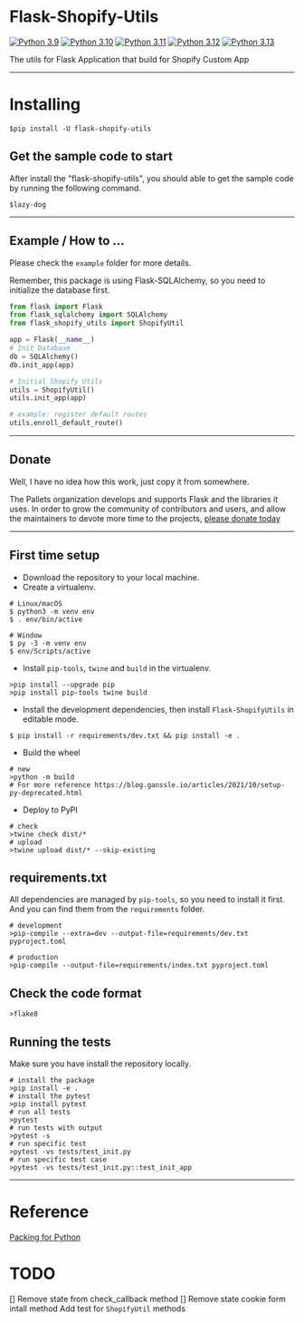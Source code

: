 # Flask-Shopify-Utils

[![Python 3.9](https://img.shields.io/github/actions/workflow/status/leocxy/flask-shopify-utils/PluginForFlask.yml?branch=master&label=Python%203.9)](https://github.com/leocxy/flask-shopify-utils/actions/workflows/PluginForFlask.yml?query=branch%3Atest)
[![Python 3.10](https://img.shields.io/github/actions/workflow/status/leocxy/flask-shopify-utils/PluginForFlask.yml?branch=master&label=Python%203.10)](https://github.com/leocxy/flask-shopify-utils/actions/workflows/PluginForFlask.yml?query=branch%3Atest)
[![Python 3.11](https://img.shields.io/github/actions/workflow/status/leocxy/flask-shopify-utils/PluginForFlask.yml?branch=master&label=Python%203.11)](https://github.com/leocxy/flask-shopify-utils/actions/workflows/PluginForFlask.yml?query=branch%3Atest)
[![Python 3.12](https://img.shields.io/github/actions/workflow/status/leocxy/flask-shopify-utils/PluginForFlask.yml?branch=master&label=Python%203.12)](https://github.com/leocxy/flask-shopify-utils/actions/workflows/PluginForFlask.yml?query=branch%3Atest)
[![Python 3.13](https://img.shields.io/github/actions/workflow/status/leocxy/flask-shopify-utils/PluginForFlask.yml?branch=master&label=Python%203.13)](https://github.com/leocxy/flask-shopify-utils/actions/workflows/PluginForFlask.yml?query=branch%3Atest)

The utils for Flask Application that build for Shopify Custom App

---

# Installing

```shell
$pip install -U flask-shopify-utils
```

## Get the sample code to start

After install the "flask-shopify-utils", you should able to get the sample code by running the following command.
 
```shell
$lazy-dog
```

---

## Example / How to ...

Please check the `example` folder for more details.

Remember, this package is using Flask-SQLAlchemy, so you need to initialize the database first.

```python
from flask import Flask
from flask_sqlalchemy import SQLAlchemy
from flask_shopify_utils import ShopifyUtil

app = Flask(__name__)
# Init Database
db = SQLAlchemy()
db.init_app(app)

# Initial Shopify Utils
utils = ShopifyUtil()
utils.init_app(app)

# example: register default routes
utils.enroll_default_route()

```

---

## Donate

Well, I have no idea how this work, just copy it from somewhere.

The Pallets organization develops and supports Flask and the libraries
it uses. In order to grow the community of contributors and users, and
allow the maintainers to devote more time to the projects, [please
donate today](https://palletsprojects.com/donate)

---

## First time setup

- Download the repository to your local machine.
- Create a virtualenv.

```shell
# Linux/macOS
$ python3 -m venv env
$ . env/bin/active

# Window
$ py -3 -m venv env
$ env/Scripts/active
```

- Install `pip-tools`, `twine` and `build` in the virtualenv. 

```shell
>pip install --upgrade pip
>pip install pip-tools twine build
```

- Install the development dependencies, then install `Flask-ShopifyUtils` in editable mode.

```sheel
$ pip install -r requirements/dev.txt && pip install -e .
```

- Build the wheel
```shell
# new 
>python -m build
# For more reference https://blog.ganssle.io/articles/2021/10/setup-py-deprecated.html
```

- Deploy to PyPI

```shell
# check
>twine check dist/*
# upload
>twine upload dist/* --skip-existing
```

## requirements.txt

All dependencies are managed by `pip-tools`, so you need to install it first.
And you can find them from the `requirements` folder.

```shell
# development
>pip-compile --extra=dev --output-file=requirements/dev.txt pyproject.toml

# production
>pip-compile --output-file=requirements/index.txt pyproject.toml
````

## Check the code format

```shell
>flake8
```

## Running the tests

Make sure you have install the repository locally.

```shell
# install the package
>pip install -e .
# install the pytest
>pip install pytest
# run all tests
>pytest
# run tests with output
>pytest -s
# run specific test
>pytest -vs tests/test_init.py
# run specific test case
>pytest -vs tests/test_init.py::test_init_app
```

---

# Reference
[Packing for Python](https://packaging.python.org/en/latest/tutorials/installing-packages/)

# TODO
[] Remove state from check_callback method
[] Remove state cookie form intall method
Add test for `ShopifyUtil` methods